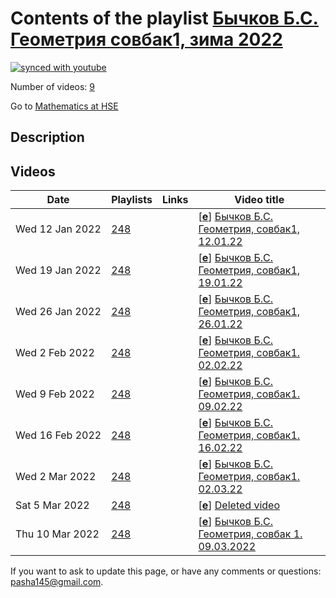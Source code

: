 # Contents of the playlist [Бычков Б.С. Геометрия совбак1, зима 2022](https://www.youtube.com/playlist?list=PLq3E5oubNNoALdOVRjK2OVZY-jzSGkiL0)

[![synced with youtube](https://img.shields.io/github/last-commit/mathphysschool/mathphysschool.github.io/autoupdate1?label=synced%20with%20youtube)](https://github.com/mathphysschool/mathphysschool.github.io/commits/autoupdate1)

Number of videos: [9](#videos)

Go to [Mathematics at HSE](../README.md)

## Description



## Videos

|Date|Playlists|Links|Video title|
|---|---|---|---|
| Wed&nbsp;12&nbsp;Jan&nbsp;2022 | [248](../playlists/248 "Бычков Б.С. Геометрия совбак1, зима 2022") |  | [[**e**](https://studio.youtube.com/video/JxcNFndDup0/edit "Edit")] [Бычков Б.С. Геометрия, совбак1, 12.01.22](https://www.youtube.com/watch?v=JxcNFndDup0&list=PLq3E5oubNNoALdOVRjK2OVZY-jzSGkiL0) |
| Wed&nbsp;19&nbsp;Jan&nbsp;2022 | [248](../playlists/248 "Бычков Б.С. Геометрия совбак1, зима 2022") |  | [[**e**](https://studio.youtube.com/video/USgtsS4P068/edit "Edit")] [Бычков Б.С. Геометрия, совбак1, 19.01.22](https://www.youtube.com/watch?v=USgtsS4P068&list=PLq3E5oubNNoALdOVRjK2OVZY-jzSGkiL0) |
| Wed&nbsp;26&nbsp;Jan&nbsp;2022 | [248](../playlists/248 "Бычков Б.С. Геометрия совбак1, зима 2022") |  | [[**e**](https://studio.youtube.com/video/WyY6ZuYWgWQ/edit "Edit")] [Бычков Б.С. Геометрия, совбак1, 26.01.22](https://www.youtube.com/watch?v=WyY6ZuYWgWQ&list=PLq3E5oubNNoALdOVRjK2OVZY-jzSGkiL0) |
| Wed&nbsp;2&nbsp;Feb&nbsp;2022 | [248](../playlists/248 "Бычков Б.С. Геометрия совбак1, зима 2022") |  | [[**e**](https://studio.youtube.com/video/NV1HWlKB3qk/edit "Edit")] [Бычков Б.С.  Геометрия, совбак1.  02.02.22](https://www.youtube.com/watch?v=NV1HWlKB3qk&list=PLq3E5oubNNoALdOVRjK2OVZY-jzSGkiL0) |
| Wed&nbsp;9&nbsp;Feb&nbsp;2022 | [248](../playlists/248 "Бычков Б.С. Геометрия совбак1, зима 2022") |  | [[**e**](https://studio.youtube.com/video/2LyhRFjuHPI/edit "Edit")] [Бычков Б.С.  Геометрия, совбак1.  09.02.22](https://www.youtube.com/watch?v=2LyhRFjuHPI&list=PLq3E5oubNNoALdOVRjK2OVZY-jzSGkiL0) |
| Wed&nbsp;16&nbsp;Feb&nbsp;2022 | [248](../playlists/248 "Бычков Б.С. Геометрия совбак1, зима 2022") |  | [[**e**](https://studio.youtube.com/video/1afzGcDyEMM/edit "Edit")] [Бычков Б.С.  Геометрия, совбак1.  16.02.22](https://www.youtube.com/watch?v=1afzGcDyEMM&list=PLq3E5oubNNoALdOVRjK2OVZY-jzSGkiL0) |
| Wed&nbsp;2&nbsp;Mar&nbsp;2022 | [248](../playlists/248 "Бычков Б.С. Геометрия совбак1, зима 2022") |  | [[**e**](https://studio.youtube.com/video/U8iWc0RqOsA/edit "Edit")] [Бычков Б.С.  Геометрия, совбак1.  02.03.22](https://www.youtube.com/watch?v=U8iWc0RqOsA&list=PLq3E5oubNNoALdOVRjK2OVZY-jzSGkiL0) |
| Sat&nbsp;5&nbsp;Mar&nbsp;2022 | [248](../playlists/248 "Бычков Б.С. Геометрия совбак1, зима 2022") |  | [[**e**](https://studio.youtube.com/video/RxJUUIYMbrc/edit "Edit")] [Deleted video](https://www.youtube.com/watch?v=RxJUUIYMbrc&list=PLq3E5oubNNoALdOVRjK2OVZY-jzSGkiL0 "This video is unavailable.") |
| Thu&nbsp;10&nbsp;Mar&nbsp;2022 | [248](../playlists/248 "Бычков Б.С. Геометрия совбак1, зима 2022") |  | [[**e**](https://studio.youtube.com/video/vGNnprX7Yfk/edit "Edit")] [Бычков Б.С. Геометрия, совбак 1.  09.03.2022](https://www.youtube.com/watch?v=vGNnprX7Yfk&list=PLq3E5oubNNoALdOVRjK2OVZY-jzSGkiL0) |


 If you want to ask to update this page, or have any comments or questions: <pasha145@gmail.com>.